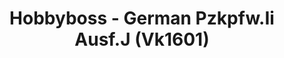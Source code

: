 ---
layout: product
title: "Hobbyboss - German Pzkpfw.Ii Ausf.J (Vk1601)"
price: "TBA" 
desc: "N/A"
img_path: "/assets/img/HB83803.jpg"
brand: "N/A"
available: false
special_offer: false
new: false
soon: false
cat: "010000"
subcat: "013500"
subsubcat: "0N/A"
sifra: "HB83803"
---